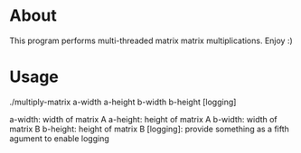 # About

This program performs multi-threaded matrix matrix multiplications. Enjoy :)

# Usage

./multiply-matrix a-width a-height b-width b-height [logging]

a-width: width of matrix A
a-height: height of matrix A
b-width: width of matrix B
b-height: height of matrix B
[logging]: provide something as a fifth agument to enable logging




